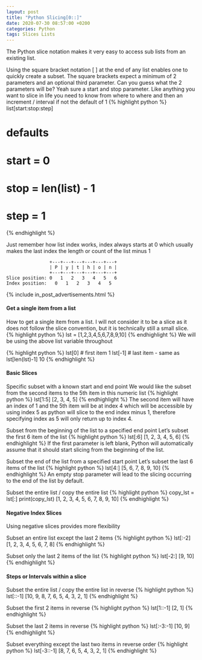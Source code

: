 ```yaml
---
layout: post
title: "Python Slicing[0::]"
date: 2020-07-30 08:57:00 +0200
categories: Python
tags: Slices Lists
---
```

The Python slice notation makes it very easy to access sub lists from an existing list.

Using the square bracket notation [ ] at the end of any list enables one to quickly create a subset. The square brackets expect a minimum of 2 parameters and an optional third parameter.
Can you guess what the 2 parameters will be? Yeah sure a start and stop parameter. Like anything you want to slice in life you need to know from where to where and then an increment / interval if not the default of 1
{% highlight python %}
list[start:stop:step]
# defaults
# start = 0
# stop = len(list) - 1
# step = 1
{% endhighlight %}

Just remember how list index works, index always starts at 0 which usually makes the last index the length or count of the list minus 1
```
                +---+---+---+---+---+---+
                | P | y | t | h | o | n |
                +---+---+---+---+---+---+
Slice position: 0   1   2   3   4   5   6
Index position:   0   1   2   3   4   5
```

{% include in_post_advertisements.html %}

#### Get a single item from a list
How to get a single item from a list. I will not consider it to be a slice as it does not follow the slice convention, but it is technically still a small slice.
{% highlight python %}
lst = [1,2,3,4,5,6,7,8,9,10]
{% endhighlight %}
We will be using the above list variable throughout

{% highlight python %}
lst[0] # first item
1
lst[-1] # last item - same as lst[len(lst)-1]
10
{% endhighlight %}

#### Basic Slices
Specific subset with a known start and end point
We would like the subset from the second items to the 5th item in this numeric list
{% highlight python %}
lst[1:5]
[2, 3, 4, 5]
{% endhighlight %}
The second item will have an index of 1 and the 5th item will be at index 4 which will be accessible by using index 5 as python will slice to the end index minus 1, therefore specifying index as 5 will only return up to index 4.

Subset from the beginning of the list to a specified end point
Let’s subset the first 6 item of the list
{% highlight python %}
lst[:6]
[1, 2, 3, 4, 5, 6]
{% endhighlight %}
If the first parameter is left blank, Python will automatically assume that it should start slicing from the beginning of the list.

Subset the end of the list from a specified start point
Let’s subset the last 6 items of the list
{% highlight python %}
lst[4:]
[5, 6, 7, 8, 9, 10]
{% endhighlight %}
An empty stop parameter will lead to the slicing occurring to the end of the list by default.

Subset the entire list / copy the entire list
{% highlight python %}
copy_lst = lst[:]
print(copy_lst)
[1, 2, 3, 4, 5, 6, 7, 8, 9, 10]
{% endhighlight %}

#### Negative Index Slices
Using negative slices provides more flexibility

Subset an entire list except the last 2 items
{% highlight python %}
lst[:-2]
[1, 2, 3, 4, 5, 6, 7, 8]
{% endhighlight %}

Subset only the last 2 items of the list
{% highlight python %}
lst[-2:]
[9, 10]
{% endhighlight %}

#### Steps or Intervals within a slice

Subset the entire list / copy the entire list in reverse
{% highlight python %}
lst[::-1]
[10, 9, 8, 7, 6, 5, 4, 3, 2, 1]
{% endhighlight %}

Subset the first 2 items in reverse
{% highlight python %}
lst[1::-1]
[2, 1]
{% endhighlight %}

Subset the last 2 items in reverse
{% highlight python %}
lst[:-3:-1]
[10, 9]
{% endhighlight %}

Subset everything except the last two items in reverse order
{% highlight python %}
lst[-3::-1]
[8, 7, 6, 5, 4, 3, 2, 1]
{% endhighlight %}
